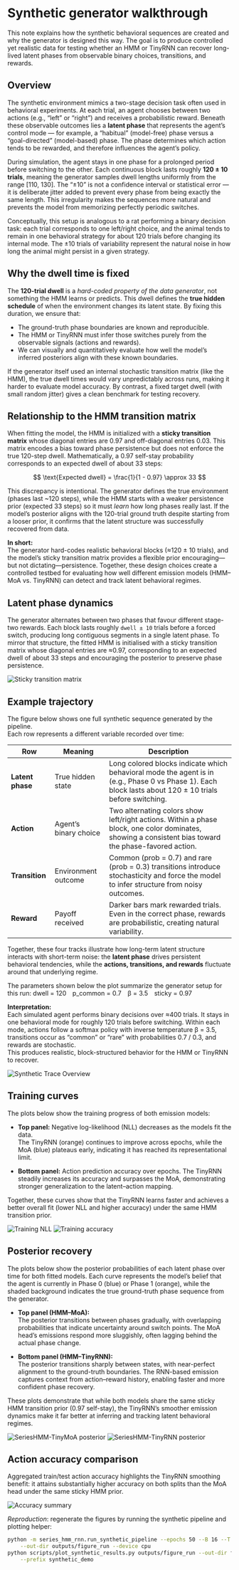 # Synthetic generator walkthrough

This note explains how the synthetic behavioral sequences are created and why
the generator is designed this way. The goal is to produce controlled yet
realistic data for testing whether an HMM or TinyRNN can recover long-lived
latent phases from observable binary choices, transitions, and rewards.

## Overview

The synthetic environment mimics a two-stage decision task often used in
behavioral experiments. At each trial, an agent chooses between two actions
(e.g., “left” or “right”) and receives a probabilistic reward. Beneath these
observable outcomes lies a **latent phase** that represents the agent’s control
mode — for example, a “habitual” (model-free) phase versus a “goal-directed”
(model-based) phase. The phase determines which action tends to be rewarded,
and therefore influences the agent’s policy.

During simulation, the agent stays in one phase for a prolonged period before
switching to the other. Each continuous block lasts roughly **120 ± 10 trials**,
meaning the generator samples dwell lengths uniformly from the range [110, 130].
The “±10” is not a confidence interval or statistical error — it is deliberate
jitter added to prevent every phase from being exactly the same length. This
irregularity makes the sequences more natural and prevents the model from
memorizing perfectly periodic switches.

Conceptually, this setup is analogous to a rat performing a binary decision
task: each trial corresponds to one left/right choice, and the animal tends to
remain in one behavioral strategy for about 120 trials before changing its
internal mode. The ±10 trials of variability represent the natural noise in how
long the animal might persist in a given strategy.


## Why the dwell time is fixed

The **120-trial dwell** is a *hard-coded property of the data generator*, not
something the HMM learns or predicts. This dwell defines the **true hidden
schedule** of when the environment changes its latent state. By fixing this
duration, we ensure that:

- The ground-truth phase boundaries are known and reproducible.  
- The HMM or TinyRNN must infer those switches purely from the observable
  signals (actions and rewards).  
- We can visually and quantitatively evaluate how well the model’s inferred
  posteriors align with these known boundaries.

If the generator itself used an internal stochastic transition matrix (like the
HMM), the true dwell times would vary unpredictably across runs, making it
harder to evaluate model accuracy. By contrast, a fixed target dwell (with
small random jitter) gives a clean benchmark for testing recovery.


## Relationship to the HMM transition matrix

When fitting the model, the HMM is initialized with a **sticky transition
matrix** whose diagonal entries are 0.97 and off-diagonal entries 0.03. This
matrix encodes a bias toward phase persistence but does not enforce the true
120-step dwell. Mathematically, a 0.97 self-stay probability corresponds to an
expected dwell of about 33 steps:

$$
\text{Expected dwell} = \frac{1}{1 - 0.97} \approx 33
$$


This discrepancy is intentional. The generator defines the true environment
(phases last ~120 steps), while the HMM starts with a weaker persistence prior
(expected 33 steps) so it must *learn* how long phases really last. If the
model’s posterior aligns with the 120-trial ground truth despite starting from
a looser prior, it confirms that the latent structure was successfully recovered
from data.

**In short:**  
The generator hard-codes realistic behavioral blocks (≈120 ± 10 trials), and
the model’s sticky transition matrix provides a flexible prior encouraging—but
not dictating—persistence. Together, these design choices create a controlled
testbed for evaluating how well different emission models (HMM–MoA vs. TinyRNN)
can detect and track latent behavioral regimes.

## Latent phase dynamics

The generator alternates between two phases that favour different stage-two
rewards. Each block lasts roughly `dwell ± 10` trials before a forced switch,
producing long contiguous segments in a single latent phase. To mirror that
structure, the fitted HMM is initialised with a sticky transition matrix whose
diagonal entries are ≈0.97, corresponding to an expected dwell of about 33
steps and encouraging the posterior to preserve phase persistence.

![Sticky transition matrix](../fig/synthetic_demo_transition_matrix.svg)

## Example trajectory

The figure below shows one full synthetic sequence generated by the pipeline.  
Each row represents a different variable recorded over time:

| Row | Meaning | Description |
|------|----------|-------------|
| **Latent phase** | True hidden state | Long colored blocks indicate which behavioral mode the agent is in (e.g., Phase 0 vs Phase 1). Each block lasts about 120 ± 10 trials before switching. |
| **Action** | Agent’s binary choice | Two alternating colors show left/right actions. Within a phase block, one color dominates, showing a consistent bias toward the phase-favored action. |
| **Transition** | Environment outcome | Common (prob = 0.7) and rare (prob = 0.3) transitions introduce stochasticity and force the model to infer structure from noisy outcomes. |
| **Reward** | Payoff received | Darker bars mark rewarded trials. Even in the correct phase, rewards are probabilistic, creating natural variability. |

Together, these four tracks illustrate how long-term latent structure interacts with short-term noise:
the **latent phase** drives persistent behavioral tendencies,
while the **actions, transitions, and rewards** fluctuate around that underlying regime.

The parameters shown below the plot summarize the generator setup for this run: dwell = 120 p_common = 0.7 β = 3.5 sticky = 0.97


**Interpretation:**  
Each simulated agent performs binary decisions over ≈400 trials.
It stays in one behavioral mode for roughly 120 trials before switching.
Within each mode, actions follow a softmax policy with inverse temperature β = 3.5,
transitions occur as “common” or “rare” with probabilities 0.7 / 0.3,
and rewards are stochastic.  
This produces realistic, block-structured behavior for the HMM or TinyRNN to recover.

![Synthetic Trace Overview](../fig/synthetic_demo_sequence_overview.svg)



## Training curves

The plots below show the training progress of both emission models:

- **Top panel:** Negative log-likelihood (NLL) decreases as the models fit the data.  
  The TinyRNN (orange) continues to improve across epochs, while the MoA (blue) plateaus early,
  indicating it has reached its representational limit.

- **Bottom panel:** Action prediction accuracy over epochs.
  The TinyRNN steadily increases its accuracy and surpasses the MoA, demonstrating stronger
  generalization to the latent–action mapping.

Together, these curves show that the TinyRNN learns faster and achieves a better overall fit
(lower NLL and higher accuracy) under the same HMM transition prior.

![Training NLL](../fig/synthetic_demo_train_nll.svg)
![Training accuracy](../fig/synthetic_demo_train_accuracy.svg)



## Posterior recovery

The plots below show the posterior probabilities of each latent phase over time
for both fitted models. Each curve represents the model’s belief that the agent
is currently in Phase 0 (blue) or Phase 1 (orange), while the shaded background
indicates the true ground-truth phase sequence from the generator.

- **Top panel (HMM–MoA):**  
  The posterior transitions between phases gradually, with overlapping
  probabilities that indicate uncertainty around switch points. The MoA head’s
  emissions respond more sluggishly, often lagging behind the actual phase
  change.

- **Bottom panel (HMM–TinyRNN):**  
  The posterior transitions sharply between states, with near-perfect alignment
  to the ground-truth boundaries. The RNN-based emission captures context from
  action–reward history, enabling faster and more confident phase recovery.

These plots demonstrate that while both models share the same sticky HMM
transition prior (0.97 self-stay), the TinyRNN’s smoother emission dynamics make
it far better at inferring and tracking latent behavioral regimes.

![SeriesHMM-TinyMoA posterior](../fig/synthetic_demo_hmm_moa_posterior.svg)
![SeriesHMM-TinyRNN posterior](../fig/synthetic_demo_hmm_tinyrnn_posterior.svg)



## Action accuracy comparison

Aggregated train/test action accuracy highlights the TinyRNN smoothing benefit:
it attains substantially higher accuracy on both splits than the MoA head under
the same sticky HMM prior.

![Accuracy summary](../fig/synthetic_demo_action_accuracy.svg)


*Reproduction*: regenerate the figures by running the synthetic pipeline and
plotting helper:

```bash
python -m series_hmm_rnn.run_synthetic_pipeline --epochs 50 --B 16 --T 200 \
    --out-dir outputs/figure_run --device cpu
python scripts/plot_synthetic_results.py outputs/figure_run --out-dir fig \
    --prefix synthetic_demo
